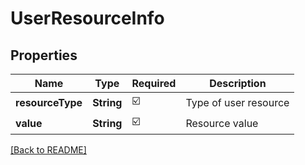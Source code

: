 # UserResourceInfo
## Properties

| Name | Type | Required | Description |
| ------------- | ------------- | ------------- | ------------- |
| **resourceType** | **String** | ☑️ | Type of user resource |
| **value** | **String** | ☑️ | Resource value |

[[Back to README]](../../../../README.md)
